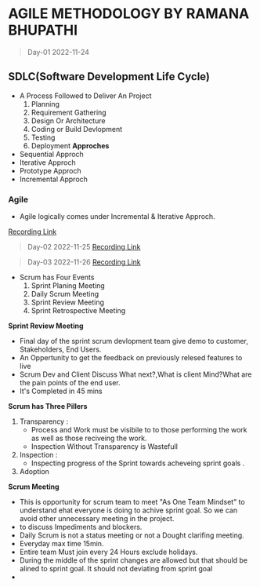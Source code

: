 # AGILE METHODOLOGY BY RAMANA BHUPATHI
> Day-01 2022-11-24
## SDLC(Software Development Life Cycle)
 * A Process Followed to Deliver An Project
   1. Planning
   2. Requirement Gathering
   3. Design Or Architecture
   4. Coding or Build Devlopment
   5. Testing
   6. Deployment 
**Approches**
  * Sequential Approch
  * Iterative Approch
  * Prototype Approch
  * Incremental Approch

### Agile
  * Agile logically comes under Incremental & Iterative Approch.

[Recording Link](https://tinyurl.com/2pbwp687)

> Day-02 2022-11-25
[Recording Link](https://tinyurl.com/3h6t3rzj)

> Day-03 2022-11-26
[Recording Link]()

* Scrum has Four Events
  1. Sprint Planing Meeting
  2. Daily Scrum Meeting
  3. Sprint Review Meeting
  4. Sprint Retrospective Meeting

**Sprint Review Meeting**
  * Final day of the sprint scrum devlopment team give demo to customer, Stakeholders, End Users.
  * An Oppertunity to get the feedback on previously relesed features to live
  * Scrum Dev and Client Discuss What next?,What is client Mind?What are the pain points of the end user.
  * It's Completed in 45 mins
      
**Scrum has Three Pillers**
  1. Transparency : 
       * Process and Work must be visibile to to those performing the work as well as  those reciveing the work.
       * Inspection Without Transparency is Wastefull
  2. Inspection : 
       * Inspecting progress of the Sprint towards acheveing sprint goals . 
  3. Adoption


**Scrum Meeting**
  * This is opportunity for scrum team to meet "As One Team Mindset" to understand ehat everyone is doing to achive sprint goal. So we can avoid other unnecessary meeting in the project.
  * to discuss Impediments and blockers.
  * Daily Scrum is not a status meeting or not a Dought clarifing meeting.
  * Everyday max time 15min.
  * Entire team Must join every 24 Hours exclude holidays.
  * During the middle of the sprint changes are allowed but that should be alined to sprint goal. It should not deviating from sprint goal
  *   